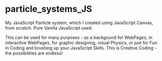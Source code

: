 # particle_systems_JS
My JavaScript Particle system, which I created using JavaScript Canvas, from scratch. Pure Vanilla JavaScript used.

This can be used for many purposes - as a backgound for WebPages, in interactive WebPages, for graphic designing, visual Physics, or just for Fun in Coding and brushing up your JavaScript Skills. 
This is Creative Coding - the possibilities are endless!
